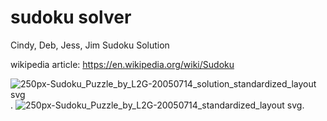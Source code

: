 # sudoku solver
Cindy, Deb, Jess, Jim Sudoku Solution

wikipedia article: https://en.wikipedia.org/wiki/Sudoku

![250px-Sudoku_Puzzle_by_L2G-20050714_solution_standardized_layout svg](https://user-images.githubusercontent.com/19177883/116954502-d32be900-ac55-11eb-965c-6c5fa521a41e.png). 
![250px-Sudoku_Puzzle_by_L2G-20050714_standardized_layout svg](https://user-images.githubusercontent.com/19177883/116954507-d45d1600-ac55-11eb-8381-6a98e842587a.png). 
